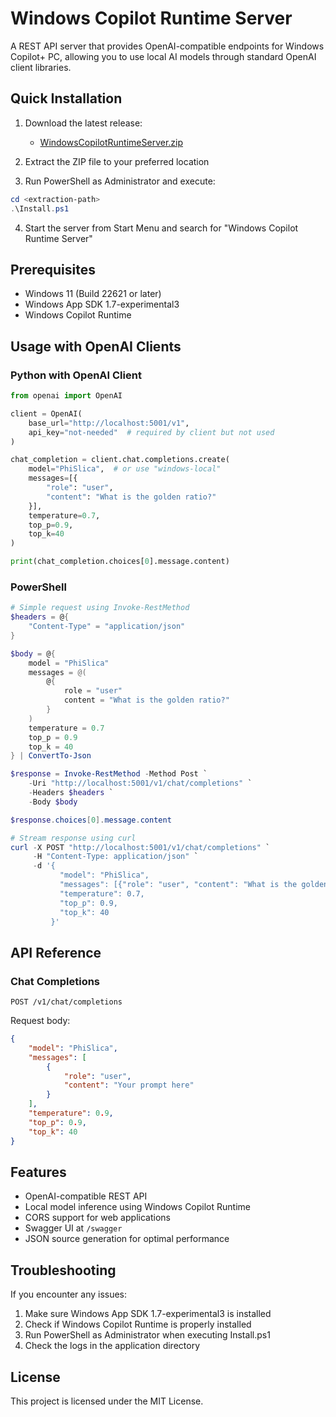 # Windows Copilot Runtime Server

A REST API server that provides OpenAI-compatible endpoints for Windows Copilot+ PC, allowing you to use local AI models through standard OpenAI client libraries.

## Quick Installation

1. Download the latest release:
   - [WindowsCopilotRuntimeServer.zip](https://github.com/sykuang/WindowsCopilotRuntimeServer/releases/download/v0.01/WindowsCopilotRuntimeServer.zip)

2. Extract the ZIP file to your preferred location

3. Run PowerShell as Administrator and execute:
```powershell
cd <extraction-path>
.\Install.ps1
```

4. Start the server from Start Menu and search for "Windows Copilot Runtime Server"

## Prerequisites

- Windows 11 (Build 22621 or later)
- Windows App SDK 1.7-experimental3
- Windows Copilot Runtime

## Usage with OpenAI Clients

### Python with OpenAI Client
```python
from openai import OpenAI

client = OpenAI(
    base_url="http://localhost:5001/v1",
    api_key="not-needed"  # required by client but not used
)

chat_completion = client.chat.completions.create(
    model="PhiSlica",  # or use "windows-local"
    messages=[{
        "role": "user",
        "content": "What is the golden ratio?"
    }],
    temperature=0.7,
    top_p=0.9,
    top_k=40
)

print(chat_completion.choices[0].message.content)
```

### PowerShell
```powershell
# Simple request using Invoke-RestMethod
$headers = @{
    "Content-Type" = "application/json"
}

$body = @{
    model = "PhiSlica"
    messages = @(
        @{
            role = "user"
            content = "What is the golden ratio?"
        }
    )
    temperature = 0.7
    top_p = 0.9
    top_k = 40
} | ConvertTo-Json

$response = Invoke-RestMethod -Method Post `
    -Uri "http://localhost:5001/v1/chat/completions" `
    -Headers $headers `
    -Body $body

$response.choices[0].message.content

# Stream response using curl
curl -X POST "http://localhost:5001/v1/chat/completions" `
     -H "Content-Type: application/json" `
     -d '{
           "model": "PhiSlica",
           "messages": [{"role": "user", "content": "What is the golden ratio?"}],
           "temperature": 0.7,
           "top_p": 0.9,
           "top_k": 40
         }'
```

## API Reference

### Chat Completions

`POST /v1/chat/completions`

Request body:
```json
{
    "model": "PhiSlica",
    "messages": [
        {
            "role": "user",
            "content": "Your prompt here"
        }
    ],
    "temperature": 0.9,
    "top_p": 0.9,
    "top_k": 40
}
```

## Features

- OpenAI-compatible REST API
- Local model inference using Windows Copilot Runtime
- CORS support for web applications
- Swagger UI at `/swagger`
- JSON source generation for optimal performance

## Troubleshooting

If you encounter any issues:
1. Make sure Windows App SDK 1.7-experimental3 is installed
2. Check if Windows Copilot Runtime is properly installed
3. Run PowerShell as Administrator when executing Install.ps1
4. Check the logs in the application directory

## License

This project is licensed under the MIT License.

